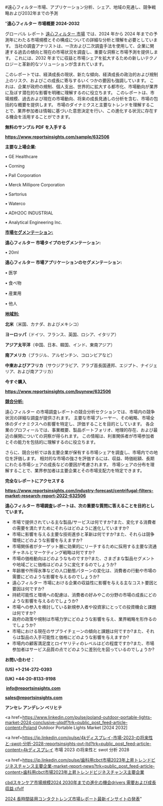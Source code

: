 #遠心フィルター市場、アプリケーション分析、シェア、地域の見通し、競争戦略および2032年までの予測

"<strong>遠心フィルター 市場概要 2024-2032</strong>

グローバル レポート <a href=https://www.reportsinsights.com/sample/632506>遠心フィルター 市場</a> では、2024 年から 2024 年までの予測年にわたる市場規模とその構成についての詳細な分析と理解を必要としています。 当社の調査アナリストは、一次および二次調査手法を使用して、企業に関連する過去の傾向と現在の市場状況を調査し、重要な洞察と市場予測を提供します。 これには、2032 年までに収益と市場シェアを拡大​​するための新しいテクノロジーと革新的なソリューションが含まれています。

このレポートでは、経済成長の現状、新たな傾向、経済成長の政治的および規制上のリスク、およびこの成長に寄与するいくつかの要因も強調しています。 これは、企業が政府の規制、個人支出、世界的に拡大する都市化、市場動向が業界に及ぼす潜在的な影響を明確に理解するのに役立ちます。 このレポートは、市場規模、過去および現在の市場動向、将来の成長見通しの分析を含む、市場の包括的な概要を提供します。 市場のダイナミクスと主要なトレンドを理解することで、業界参加者は情報に基づいた意思決定を行い、この進化する状況に存在する機会を活用することができます。

<strong><b>無料のサンプル PDF を入手する</b></strong>

<a href=https://www.reportsinsights.com/sample/632506><strong><u>https://www.reportsinsights.com/sample/632506</u></strong></a>

<strong>主要な上場企業:</strong>

• GE Healthcare

• Corning

• Pall Corporation

• Merck Millipore Corporation

• Sartorius

• Waterco

• ADH2OC INDUSTRIAL

• Analytical Engineering Inc.

<strong><u>市場セグメンテーション</u></strong><strong><u>:</u></strong>

<strong>遠心フィルター 市場タイプのセグメンテーション:</strong>

• 20ml

<strong>遠心フィルター 市場アプリケーションのセグメンテーション:</strong>

• 医学

• 食べ物

• 産業用

• 他人

<strong><u>地域別</u></strong><strong><u>:</u></strong>

<strong>北米</strong>（米国、カナダ、およびメキシコ）

<strong>ヨーロッパ</strong>（ドイツ、フランス、英国、ロシア、イタリア）

<strong>アジア太平洋</strong>（中国、日本、韓国、インド、東南アジア）

<strong>南アメリカ</strong>（ブラジル、アルゼンチン、コロンビアなど）

<strong>中東およびアフリカ</strong>（サウジアラビア、アラブ首長国連邦、エジプト、ナイジェリア、および南アフリカ）

<strong>今すぐ購入</strong>

<a href=https://www.reportsinsights.com/buynow/632506><strong><u>https://www.reportsinsights.com/buynow/632506</u></strong></a>

<strong><u>競合分析:</u></strong>

遠心フィルター の市場調査レポートの競合分析セクションでは、市場内の競争状況の詳細な調査が提供されます。 主要な市場プレーヤー、その戦略、市場全体のダイナミクスへの影響を特定し、評価することを目的としています。 各企業のプロフィールでは、事業概要、製品ポートフォリオ、地理的存在、および最近の展開についての洞察が得られます。 この情報は、利害関係者が市場参加者とその能力を包括的に理解するのに役立ちます。

さらに、競合分析では各主要企業が保有する市場シェアを調査し、市場内での地位を評価します。 相対的な市場の強さを評価するには、収益、時価総額、長期にわたる市場シェアの成長などの要因が考慮されます。 市場シェアの分布を理解することで、業界参加者は主要企業とその市場支配力を特定できます。

<strong>完全なレポートにアクセスする</strong>

<a href=https://www.reportsinsights.com/industry-forecast/centrifugal-filters-market-research-report-2022-632506><strong><u><b>https://www.reportsinsights.com/industry-forecast/centrifugal-filters-market-research-report-2022-632506</b></u></strong></a>

<strong><b>遠心フィルター 市場調査レポートは、次の重要な質問に答えることを目的としています。</b></strong>
<ul>
  <li>市場で提供されている主な製品/サービスは何ですか?また、変化する消費者の需要を満たすためにそれらはどのように進化していますか?</li>
  <li>市場に影響を与える主要な技術進歩と革新は何ですか?また、それらは競争環境にどのような影響を与えますか?</li>
  <li>市場関係者がターゲット層に効果的にリーチするために採用する主要な流通チャネルとマーケティング戦略は何ですか?</li>
  <li>市場の価格動向はどのようなものですか?また、さまざまな製品セグメントや地域ごとに価格はどのように変化するのでしょうか?</li>
  <li>年齢層や所得水準などの人口動態パターンの変化は、消費者の行動や市場の需要にどのような影響を与えるのでしょうか?</li>
  <li>遠心フィルター 市場における企業の収益性に影響を与える主なコスト要因と要因は何ですか?</li>
  <li>持続可能性と環境への配慮は、消費者の好みやこの分野の市場の成長にどのような影響を与えるのでしょうか?</li>
  <li>市場への参入を検討している新規参入者や投資家にとっての投資機会と課題は何ですか?</li>
  <li>政府の政策や規制は市場力学にどのような影響を与え、業界戦略を形作るのでしょうか?</li>
  <li>市場における現在のサプライチェーンの傾向と課題は何ですか?また、それらは製品の入手可能性と価格にどのような影響を与えますか?</li>
  <li>市場内の顧客満足度とロイヤリティのレベルはどの程度ですか?また、市場参加者はサービス品質の点でどのように差別化を図っているのでしょうか?</li>
</ul>
<strong>お問い合わせ：</strong>

<strong>(US) +1-214-272-0393</strong>

<strong>(UK) +44-20-8133-9198</strong>

<strong> </strong><a href=info@reportsinsights.com><strong><u>info@reportsinsights.com</u></strong></a>

<a href=sales@reportsinsights.com><strong><u>sales@reportsinsights.com</u></strong></a>

<strong>アンセレ アンデレン ベリヒテ</strong>

<a href=https://www.linkedin.com/pulse/poland-outdoor-portable-lights-market-2024-conclusive-ulqdf?trk=public_post_feed-article-content>Poland Outdoor Portable Lights Market [2024 2032]</a>

<a href=https://jp.linkedin.com/pulse/4kディスプレイ-市場-2023-の将来性と-swot-分析-2028-reportsinsights-pvt-ltd?trk=public_post_feed-article-content>4kディスプレイ 市場 2023 の将来性と swot 分析 2028</a>

<a href=https://jp.linkedin.com/pulse/歯科用cbct市場2023年上昇トレンドビジネスチャンス主要企業-market-report-news?trk=public_post_feed-article-content>歯科用cbct市場2023年上昇トレンドビジネスチャンス主要企業</a>

<a href=https://www.linkedin.com/pulse/cbdスキンケア市場規模2024-2030年までの進化の機会drivers-需要および成長収益-cfvlf/>cbdスキンケア市場規模2024 2030年までの進化の機会drivers 需要および成長収益 cfvlf</a>

<a href=https://www.linkedin.com/pulse/2024-長時間装用コンタクトレンズ市場レポート最新インサイトの発表-reportsinsights-pvt-ltd-n8wyf/>2024 長時間装用コンタクトレンズ市場レポート最新インサイトの発表</a>"
